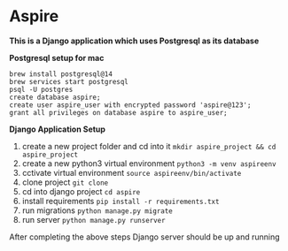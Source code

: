 # Aspire
**This is a Django application which uses Postgresql as its database**


**Postgresql setup for mac**
```
brew install postgresql@14 
brew services start postgresql
psql -U postgres
create database aspire;
create user aspire_user with encrypted password 'aspire@123';
grant all privileges on database aspire to aspire_user;
```

**Django Application Setup**

1. create a new project folder and cd into it
    `mkdir aspire_project && cd aspire_project`
2. create a new python3 virtual environment
    `python3 -m venv aspireenv`
3. cctivate virtual environment
   `source aspireenv/bin/activate`
4. clone project `git clone`
5. cd into django project `cd aspire`
6. install requirements  `pip install -r requirements.txt`
7. run migrations `python manage.py migrate`
8. run server `python manage.py runserver`

After completing the above steps Django server should be up and running

